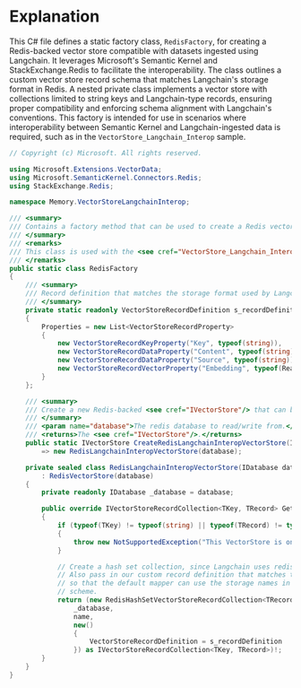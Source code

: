 # Explanation
This C# file defines a static factory class, `RedisFactory`, for creating a Redis-backed vector store compatible with datasets ingested using Langchain. It leverages Microsoft's Semantic Kernel and StackExchange.Redis to facilitate the interoperability. The class outlines a custom vector store record schema that matches Langchain's storage format in Redis. A nested private class implements a vector store with collections limited to string keys and Langchain-type records, ensuring proper compatibility and enforcing schema alignment with Langchain's conventions. This factory is intended for use in scenarios where interoperability between Semantic Kernel and Langchain-ingested data is required, such as in the `VectorStore_Langchain_Interop` sample.

```csharp
// Copyright (c) Microsoft. All rights reserved.

using Microsoft.Extensions.VectorData;
using Microsoft.SemanticKernel.Connectors.Redis;
using StackExchange.Redis;

namespace Memory.VectorStoreLangchainInterop;

/// <summary>
/// Contains a factory method that can be used to create a Redis vector store that is compatible with datasets ingested using Langchain.
/// </summary>
/// <remarks>
/// This class is used with the <see cref="VectorStore_Langchain_Interop"/> sample.
/// </remarks>
public static class RedisFactory
{
    /// <summary>
    /// Record definition that matches the storage format used by Langchain for Redis.
    /// </summary>
    private static readonly VectorStoreRecordDefinition s_recordDefinition = new()
    {
        Properties = new List<VectorStoreRecordProperty>
        {
            new VectorStoreRecordKeyProperty("Key", typeof(string)),
            new VectorStoreRecordDataProperty("Content", typeof(string)) { StoragePropertyName = "text" },
            new VectorStoreRecordDataProperty("Source", typeof(string)) { StoragePropertyName = "source" },
            new VectorStoreRecordVectorProperty("Embedding", typeof(ReadOnlyMemory<float>)) { StoragePropertyName = "embedding", Dimensions = 1536 }
        }
    };

    /// <summary>
    /// Create a new Redis-backed <see cref="IVectorStore"/> that can be used to read data that was ingested using Langchain.
    /// </summary>
    /// <param name="database">The redis database to read/write from.</param>
    /// <returns>The <see cref="IVectorStore"/>.</returns>
    public static IVectorStore CreateRedisLangchainInteropVectorStore(IDatabase database)
        => new RedisLangchainInteropVectorStore(database);

    private sealed class RedisLangchainInteropVectorStore(IDatabase database)
        : RedisVectorStore(database)
    {
        private readonly IDatabase _database = database;

        public override IVectorStoreRecordCollection<TKey, TRecord> GetCollection<TKey, TRecord>(string name, VectorStoreRecordDefinition? vectorStoreRecordDefinition = null)
        {
            if (typeof(TKey) != typeof(string) || typeof(TRecord) != typeof(LangchainDocument<string>))
            {
                throw new NotSupportedException("This VectorStore is only usable with string keys and LangchainDocument<string> record types");
            }

            // Create a hash set collection, since Langchain uses redis hashes for storing records.
            // Also pass in our custom record definition that matches the schema used by Langchain
            // so that the default mapper can use the storage names in it, to map to the storage
            // scheme.
            return (new RedisHashSetVectorStoreRecordCollection<TRecord>(
                _database,
                name,
                new()
                {
                    VectorStoreRecordDefinition = s_recordDefinition
                }) as IVectorStoreRecordCollection<TKey, TRecord>)!;
        }
    }
}
```